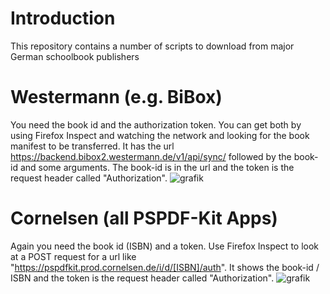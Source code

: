 # Introduction
This repository contains a number of scripts to download from major German schoolbook publishers

# Westermann (e.g. BiBox)
You need the book id and the authorization token.
You can get both by using Firefox Inspect and watching the network and looking for the book manifest to be transferred.
It has the url https://backend.bibox2.westermann.de/v1/api/sync/ followed by the book-id and some arguments.
The book-id is in the url and the token is the request header called "Authorization".
![grafik](https://github.com/user-attachments/assets/6f084f45-7c7c-4ef9-b3c4-d1a590509021)

# Cornelsen (all PSPDF-Kit Apps)
Again you need the book id (ISBN) and a token.
Use Firefox Inspect to look at a POST request for a url like "https://pspdfkit.prod.cornelsen.de/i/d/[ISBN]/auth".
It shows the book-id / ISBN and the token is the request header called "Authorization".
![grafik](https://github.com/user-attachments/assets/b97888e7-f93a-4c4e-80cc-284fc134caac)

